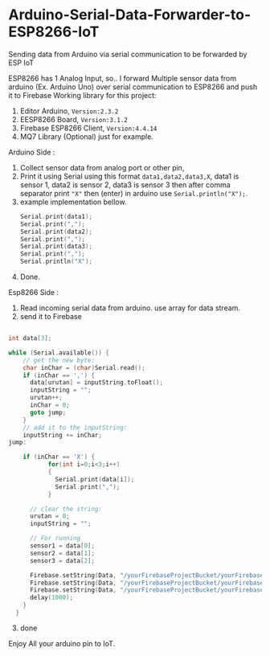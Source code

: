 # Arduino-Serial-Data-Forwarder-to-ESP8266-IoT
Sending data from Arduino via serial communication to be forwarded by ESP IoT

ESP8266 has 1 Analog Input, so.. I forward Multiple sensor data from arduino (Ex. Arduino Uno) over serial communication to ESP8266 and push it to Firebase
Working library for this project:
1. Editor Arduino, `Version:2.3.2`
2. EESP8266 Board, `Version:3.1.2`
3. Firebase ESP8266 Client, `Version:4.4.14`
4. MQ7 Library (Optional) just for example.
   
Arduino Side :
1. Collect sensor data from analog port or other pin,
2. Print it using Serial using this format `data1,data2,data3,X`, data1 is sensor 1, data2 is sensor 2, data3 is sensor 3 then after comma separator print `"X"` then (enter) in arduino use `Serial.println("X");`.
3. example implementation bellow.
   ``` C
   Serial.print(data1);
   Serial.print(",");
   Serial.print(data2);
   Serial.print(",");
   Serial.print(data3);
   Serial.print(",");
   Serial.println("X");
   ```
4. Done.

Esp8266 Side :
1. Read incoming serial data from arduino. use array for data stream.
2. send it to Firebase
``` C

int data[3];

while (Serial.available()) {
    // get the new byte:
    char inChar = (char)Serial.read();
    if (inChar == ',') {
      data[urutan] = inputString.toFloat();
      inputString = "";
      urutan++;
      inChar = 0;
      goto jump;
    }
    // add it to the inputString:
    inputString += inChar;
jump:

    if (inChar == 'X') {
           for(int i=0;i<3;i++)
           {
             Serial.print(data[i]);
             Serial.print(",");
           }

      // clear the string:
      urutan = 0;
      inputString = "";

      // For running
      sensor1 = data[0];
      sensor2 = data[1];
      sensor3 = data[2];

      Firebase.setString(Data, "/yourFirebaseProjectBucket/yourFirebaseVariable1", (String)sensor1);
      Firebase.setString(Data, "/yourFirebaseProjectBucket/yourFirebaseVariable2", (String)sensor2);
      Firebase.setString(Data, "/yourFirebaseProjectBucket/yourFirebaseVariable3", (String)sensor3);
      delay(1000);
    }
  }
```
3. done

Enjoy All your arduino pin to IoT.

